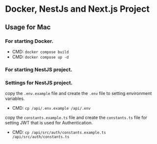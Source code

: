 # Docker, NestJs and Next.js Project

## Usage for Mac
### For starting Docker.
- CMD: `docker compose build`
- CMD: `docker compose up -d`

### For starting NestJS project.

### Settings for NestJS project.
copy the `.env.example` file and create the `.env` file to setting environment variables.
- CMD: `cp /api/.env.example /api/.env`

copy the `constants.example.ts` file and create the `constants.ts` file for setting JWT that is used for Authentication.
- CMD: `cp /api/src/auth/constants.example.ts /api/src/auth/constants.ts`
